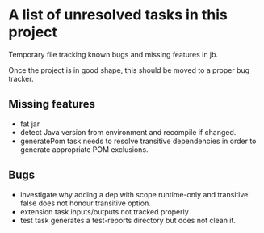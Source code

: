 # A list of unresolved tasks in this project

Temporary file tracking known bugs and missing features in jb.

Once the project is in good shape, this should be moved to a proper bug tracker.

## Missing features

- fat jar
- detect Java version from environment and recompile if changed.
- generatePom task needs to resolve transitive dependencies in order to generate appropriate POM exclusions.

## Bugs

- investigate why adding a dep with scope runtime-only and transitive: false does not honour transitive option.
- extension task inputs/outputs not tracked properly
- test task generates a test-reports directory but does not clean it.
